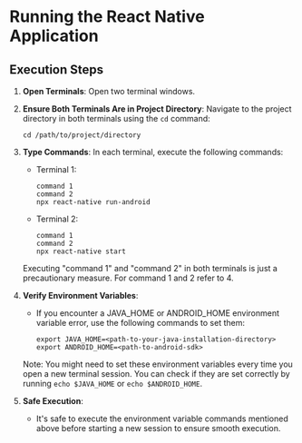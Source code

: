 # Running the React Native Application

## Execution Steps
1. **Open Terminals**: Open two terminal windows.

2. **Ensure Both Terminals Are in Project Directory**: Navigate to the project directory in both terminals using the `cd` command:
    ```
    cd /path/to/project/directory
    ```

3. **Type Commands**: In each terminal, execute the following commands:
   - Terminal 1:
       ```
       command 1
       command 2
       npx react-native run-android
       ```
   - Terminal 2:
       ```
       command 1
       command 2
       npx react-native start
       ```

   Executing "command 1" and "command 2" in both terminals is just a precautionary measure.
   For command 1 and 2 refer to 4. 

4. **Verify Environment Variables**:
   - If you encounter a JAVA_HOME or ANDROID_HOME environment variable error, use the following commands to set them:
       ```
       export JAVA_HOME=<path-to-your-java-installation-directory>
       export ANDROID_HOME=<path-to-android-sdk>
       ```

   Note: You might need to set these environment variables every time you open a new terminal session. You can check if they are set correctly by running `echo $JAVA_HOME` or `echo $ANDROID_HOME`.

5. **Safe Execution**:
   - It's safe to execute the environment variable commands mentioned above before starting a new session to ensure smooth execution.
